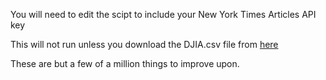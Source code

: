 You will need to edit the scipt to include your New York Times Articles API key

This will not run unless you download the DJIA.csv file from [here](https://research.stlouisfed.org/fred2/series/DJIA/downloaddata)

These are but a few of a million things to improve upon.
